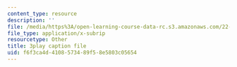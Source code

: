 ```yaml
---
content_type: resource
description: ''
file: /media/https%3A/open-learning-course-data-rc.s3.amazonaws.com/22-01-introduction-to-nuclear-engineering-and-ionizing-radiation-fall-2016/f6f3ca4d4108573489f58e5803c05654_kJu5qVfSphw.vtt
file_type: application/x-subrip
resourcetype: Other
title: 3play caption file
uid: f6f3ca4d-4108-5734-89f5-8e5803c05654
---
```

